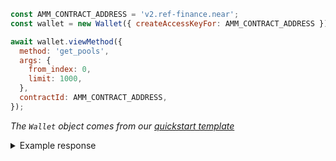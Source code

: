 ```js
const AMM_CONTRACT_ADDRESS = 'v2.ref-finance.near';
const wallet = new Wallet({ createAccessKeyFor: AMM_CONTRACT_ADDRESS });

await wallet.viewMethod({
  method: 'get_pools',
  args: {
    from_index: 0,
    limit: 1000,
  },
  contractId: AMM_CONTRACT_ADDRESS,
});
```

_The `Wallet` object comes from our [quickstart template](https://github.com/near-examples/hello-near-examples/blob/main/frontend/near-wallet.js)_

<details>
<summary>Example response</summary>
<p>

```js
[
  {
    pool_kind: 'SIMPLE_POOL',
    token_account_ids: ['token.skyward.near', 'wrap.near'],
    amounts: ['51865812079751349630100', '6254162663147994789053210138'],
    total_fee: 30,
    shares_total_supply: '1305338644973934698612124055',
    amp: 0,
  },
  {
    pool_kind: 'SIMPLE_POOL',
    token_account_ids: [
      'c02aaa39b223fe8d0a0e5c4f27ead9083c756cc2.factory.bridge.near',
      'wrap.near',
    ],
    amounts: ['783621938569399817', '1100232280852443291118200599'],
    total_fee: 30,
    shares_total_supply: '33923015415693335344747628',
    amp: 0,
  },
];
```

</p>

</details>
